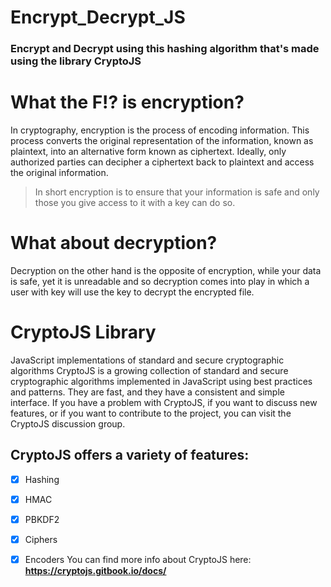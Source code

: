 # Encrypt_Decrypt_JS
### **Encrypt** and **Decrypt** using this hashing algorithm that's made using the library CryptoJS


# What the F!? is encryption?
In cryptography, encryption is the process of encoding information. This process converts the original representation of the information, known as plaintext, into an alternative form known as ciphertext. Ideally, only authorized parties can decipher a ciphertext back to plaintext and access the original information.
>In short encryption is to ensure that your information is safe and only those you give access to it with a key can do so.

# What about decryption?
Decryption on the other hand is the opposite of encryption, while your data is safe, yet it is unreadable and so decryption comes into play in which a user with 
key will use the key to decrypt the encrypted file.

# CryptoJS Library
JavaScript implementations of standard and secure cryptographic algorithms
CryptoJS is a growing collection of standard and secure cryptographic algorithms implemented in JavaScript using best practices and patterns. They are fast, and they have a consistent and simple interface.
If you have a problem with CryptoJS, if you want to discuss new features, or if you want to contribute to the project, you can visit the CryptoJS discussion group.

## CryptoJS offers a variety of features:
- [x] Hashing
- [x] HMAC
- [x] PBKDF2
- [x] Ciphers
- [x] Encoders
You can find more info about CryptoJS here: **https://cryptojs.gitbook.io/docs/**



